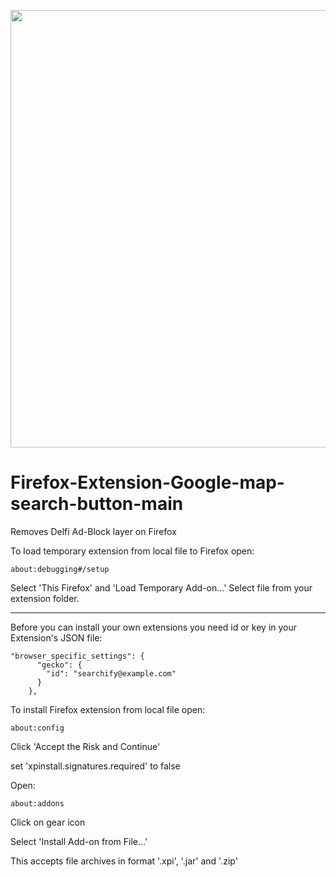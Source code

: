 <div>
  <p align="center">
    <img src="https://github.com/mmeest/Firefox-Extension-Google-map-search-button/blob/main/del.png" width="700px">
  </p>
</div>


# Firefox-Extension-Google-map-search-button-main
Removes Delfi Ad-Block layer on Firefox


To load temporary extension from local file to Firefox open:

```
about:debugging#/setup
```

Select 'This Firefox' and 'Load Temporary Add-on...'
Select file from your extension folder.

---

Before you can install your own extensions you need id or key in your Extension's JSON file:

```
"browser_specific_settings": {
      "gecko": {
        "id": "searchify@example.com"
      }
    },    
```

To install Firefox extension from local file open:

```
about:config
```

Click 'Accept the Risk and Continue'

set 'xpinstall.signatures.required' to false  

Open:

```
about:addons
```

Click on gear icon

Select 'Install Add-on from File...'

This accepts file archives in format '.xpi', '.jar' and '.zip'
